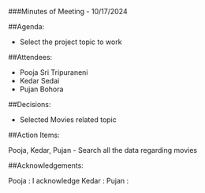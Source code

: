 ###Minutes of Meeting - 10/17/2024

##Agenda:

 - Select the project topic to work

##Attendees:

- Pooja Sri Tripuraneni
- Kedar Sedai
- Pujan Bohora

##Decisions:

- Selected Movies related topic

##Action Items:

Pooja, Kedar, Pujan - Search all the data regarding movies

##Acknowledgements:

Pooja : I acknowledge
Kedar :
Pujan : 
